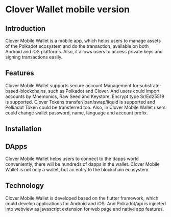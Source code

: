 # Clover Wallet mobile version

## **Introduction**

Clover Mobile Wallet is a mobile app, which helps users to manage assets of the Polkadot ecosystem and do the transaction, available on both Android and iOS platforms. Also, it allows users to access private keys and signing transactions easily.

## **Features**

Clover Mobile Wallet supports secure account Management for substrate-based-blockchains, such as Polkadot and Clover. And users could import accounts by Mnemonics, Raw Seed and Keystore. Encrypt type Sr/Ed25519 is supported. Clover Tokens transfer/loan/swap/liquid is supported and Polkadot Token could be transferred too. Also, in Clover Mobile Wallet users could change wallet password, name, language and account prefix.

## Installation

## **DApps**

Clover Mobile Wallet helps users to connect to the dapps world conveniently, there will be hundreds of dapps in the wallet. Clover Mobile Wallet is not only a wallet, but an entry to the blockchain ecosystem.

## **Technology**

Clover Mobile Wallet is developed based on the flutter framework, which could develop applications for Android and iOS. And Polkadot/api is injected into webview as javascript extension for web page and native app features.  
  
  


